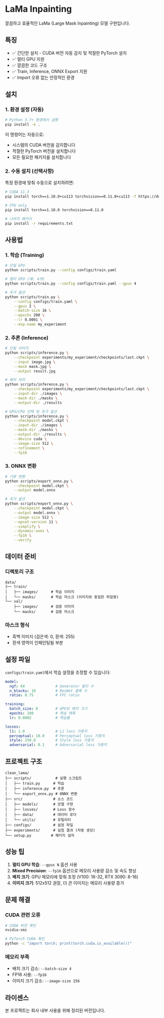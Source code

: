 # LaMa Inpainting

깔끔하고 효율적인 LaMa (Large Mask Inpainting) 모델 구현입니다.

## 특징

- ✅ 간단한 설치 - CUDA 버전 자동 감지 및 적절한 PyTorch 설치
- ✅ 멀티 GPU 지원
- ✅ 깔끔한 코드 구조
- ✅ Train, Inference, ONNX Export 지원
- ✅ Import 오류 없는 안정적인 환경

## 설치

### 1. 환경 설정 (자동)

```bash
# Python 3.7+ 환경에서 실행
pip install -e .
```

이 명령어는 자동으로:
- 시스템의 CUDA 버전을 감지합니다
- 적절한 PyTorch 버전을 설치합니다
- 모든 필요한 패키지를 설치합니다

### 2. 수동 설치 (선택사항)

특정 환경에 맞춰 수동으로 설치하려면:

```bash
# CUDA 11.3
pip install torch==1.10.0+cu113 torchvision==0.11.0+cu113 -f https://download.pytorch.org/whl/cu113/torch_stable.html

# CPU only
pip install torch==1.10.0 torchvision==0.11.0

# 나머지 패키지
pip install -r requirements.txt
```

## 사용법

### 1. 학습 (Training)

```bash
# 단일 GPU
python scripts/train.py --config configs/train.yaml

# 멀티 GPU (예: 4개)
python scripts/train.py --config configs/train.yaml --gpus 4

# 추가 옵션
python scripts/train.py \
    --config configs/train.yaml \
    --gpus 2 \
    --batch-size 16 \
    --epochs 200 \
    --lr 0.0001 \
    --exp-name my_experiment
```

### 2. 추론 (Inference)

```bash
# 단일 이미지
python scripts/inference.py \
    --checkpoint experiments/my_experiment/checkpoints/last.ckpt \
    --input image.jpg \
    --mask mask.jpg \
    --output result.jpg

# 배치 처리
python scripts/inference.py \
    --checkpoint experiments/my_experiment/checkpoints/last.ckpt \
    --input-dir ./images \
    --mask-dir ./masks \
    --output-dir ./results

# GPU/CPU 선택 및 추가 옵션
python scripts/inference.py \
    --checkpoint model.ckpt \
    --input-dir ./images \
    --mask-dir ./masks \
    --output-dir ./results \
    --device cuda \
    --image-size 512 \
    --refinement \
    --fp16
```

### 3. ONNX 변환

```bash
# 기본 변환
python scripts/export_onnx.py \
    --checkpoint model.ckpt \
    --output model.onnx

# 추가 옵션
python scripts/export_onnx.py \
    --checkpoint model.ckpt \
    --output model.onnx \
    --image-size 512 \
    --opset-version 11 \
    --simplify \
    --dynamic-axes \
    --fp16 \
    --verify
```

## 데이터 준비

### 디렉토리 구조

```
data/
├── train/
│   ├── images/      # 학습 이미지
│   └── masks/       # 학습 마스크 (이미지와 동일한 파일명)
└── val/
    ├── images/      # 검증 이미지
    └── masks/       # 검증 마스크
```

### 마스크 형식
- 흑백 이미지 (검은색: 0, 흰색: 255)
- 흰색 영역이 인페인팅될 부분

## 설정 파일

`configs/train.yaml`에서 학습 설정을 조정할 수 있습니다:

```yaml
model:
  ngf: 64              # Generator 필터 수
  n_blocks: 18         # ResNet 블록 수
  ratio: 0.75          # FFC ratio

training:
  batch_size: 8        # GPU당 배치 크기
  epochs: 100          # 학습 에폭
  lr: 0.0002           # 학습률

losses:
  l1: 1.0              # L1 loss 가중치
  perceptual: 10.0     # Perceptual loss 가중치
  style: 250.0         # Style loss 가중치
  adversarial: 0.1     # Adversarial loss 가중치
```

## 프로젝트 구조

```
clean_lama/
├── scripts/           # 실행 스크립트
│   ├── train.py      # 학습
│   ├── inference.py  # 추론
│   └── export_onnx.py # ONNX 변환
├── src/              # 소스 코드
│   ├── models/       # 모델 구현
│   ├── losses/       # Loss 함수
│   ├── data/         # 데이터 로더
│   └── utils/        # 유틸리티
├── configs/          # 설정 파일
├── experiments/      # 실험 결과 (자동 생성)
└── setup.py         # 패키지 설치
```

## 성능 팁

1. **멀티 GPU 학습**: `--gpus N` 옵션 사용
2. **Mixed Precision**: `--fp16` 옵션으로 메모리 사용량 감소 및 속도 향상
3. **배치 크기**: GPU 메모리에 맞춰 조정 (V100: 16-32, RTX 3090: 8-16)
4. **이미지 크기**: 512x512 권장, 더 큰 이미지는 메모리 사용량 증가

## 문제 해결

### CUDA 관련 오류
```bash
# CUDA 버전 확인
nvidia-smi

# PyTorch CUDA 확인
python -c "import torch; print(torch.cuda.is_available())"
```

### 메모리 부족
- 배치 크기 감소: `--batch-size 4`
- FP16 사용: `--fp16`
- 이미지 크기 감소: `--image-size 256`

## 라이센스

본 프로젝트는 회사 내부 사용을 위해 정리된 버전입니다.